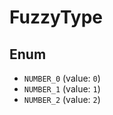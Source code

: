 # FuzzyType

## Enum

* `NUMBER_0` (value: `0`)
* `NUMBER_1` (value: `1`)
* `NUMBER_2` (value: `2`)
